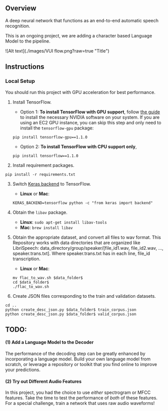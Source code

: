 
## Overview

A deep neural network that functions as an end-to-end automatic speech recognition. 

This is an ongoing project, we are adding a character based Language Model to the pipeline. 

![Alt text](./images/VUI flow.png?raw=true "Title")

##  Instructions

### Local  Setup

You should run this project with GPU acceleration for best performance.

1. Install TensorFlow.
	- Option 1: __To install TensorFlow with GPU support__, follow [the guide](https://www.tensorflow.org/install/) to install the necessary NVIDIA software on your system.  If you are using an EC2 GPU instance, you can skip this step and only need to install the `tensorflow-gpu` package:
	```
	pip install tensorflow-gpu==1.1.0
	```
	- Option 2: __To install TensorFlow with CPU support only__,
	```
	pip install tensorflow==1.1.0
	```

2. Install requirement packages.
```
pip install -r requirements.txt
```

3. Switch [Keras backend](https://keras.io/backend/) to TensorFlow.
	- __Linux__ or __Mac__: 
	```
	KERAS_BACKEND=tensorflow python -c "from keras import backend"
	```

4. Obtain the `libav` package.
	- __Linux__: `sudo apt-get install libav-tools`
	- __Mac__: `brew install libav`

5. Obtain the appropriate dataset, and convert all files to wav format. This Repository works with data directories that are organized like LibriSpeech:
data_directory/group/speaker/[file_id1.wav, file_id2.wav, ..., speaker.trans.txt]. Where speaker.trans.txt has in each line, file_id transcription.
	- __Linux__ or __Mac__: 
	```    
	mv flac_to_wav.sh $data_folder$
	cd $data_folder$
	./flac_to_wav.sh
	```

6. Create JSON files corresponding to the train and validation datasets.
```
cd ..
python create_desc_json.py $data_folder$ train_corpus.json
python create_desc_json.py $data_folder$ valid_corpus.json
```

## TODO:

#### (1) Add a Language Model to the Decoder

The performance of the decoding step can be greatly enhanced by incorporating a language model.  Build your own language model from scratch, or leverage a repository or toolkit that you find online to improve your predictions.

#### (2) Try out Different Audio Features

In this project, you had the choice to use _either_ spectrogram or MFCC features.  Take the time to test the performance of _both_ of these features.  For a special challenge, train a network that uses raw audio waveforms!

